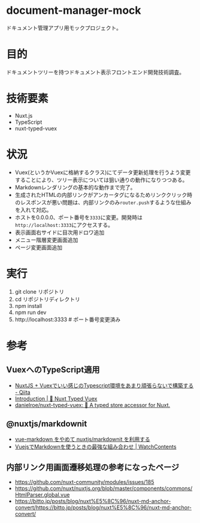 # document-manager-mock
ドキュメント管理アプリ用モックプロジェクト。

# 目的
ドキュメントツリーを持つドキュメント表示フロントエンド開発技術調査。

# 技術要素
* Nuxt.js
* TypeScript
* nuxt-typed-vuex

# 状況
* Vuex(というかVuexに格納するクラス)にてデータ更新処理を行うよう変更することにより、ツリー表示については狙い通りの動作になりつつある。
* Markdownレンダリングの基本的な動作まで完了。
* 生成されたHTMLの内部リンクがアンカータグになるためリンククリック時のレスポンスが悪い問題は、内部リンクのみ`router.push`するような仕組みを入れて対応。
* ホストを0.0.0.0、ポート番号を`3333`に変更。開発時は`http://localhost:3333`にアクセスする。
* 表示画面右サイドに目次用ドロワ追加
* メニュー階層変更画面追加
* ページ変更画面追加

# 実行
1. git clone リポジトリ
2. cd リポジトリディレクトリ
3. npm install
4. npm run dev
5. http://localhost:3333 # ポート番号変更済み

# 参考
## VuexへのTypeScript適用
* [NuxtJS + Vuexでいい感じのTypescript環境をあまり頑張らないで構築する - Qiita](https://qiita.com/shindex512/items/a90217b9e4c03c5b5215)
* [Introduction | 🏦 Nuxt Typed Vuex](https://nuxt-typed-vuex.roe.dev/)
* [danielroe/nuxt-typed-vuex: 🏦 A typed store accessor for Nuxt.](https://github.com/danielroe/nuxt-typed-vuex)

## @nuxtjs/markdownit
* [vue-markdown をやめて nuxtjs/markdownit を利用する](https://blog.nakamu.life/posts/vue-markdown-nuxtjs-markdownit)
* [VuejsでMarkdownを使うときの最強な組み合わせ | WatchContents](https://watchcontents.com/best-combination-vuejs-markdown/)

## 内部リンク用画面遷移処理の参考になったページ
* https://github.com/nuxt-community/modules/issues/185
* https://github.com/nuxt/nuxtjs.org/blob/master/components/commons/HtmlParser.global.vue
* https://bitto.jp/posts/blog/nuxt%E5%8C%96/nuxt-md-anchor-convert/https://bitto.jp/posts/blog/nuxt%E5%8C%96/nuxt-md-anchor-convert/
